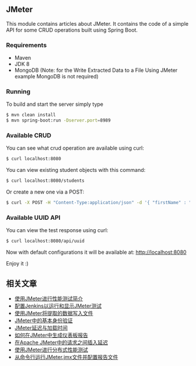 ## JMeter

This module contains articles about JMeter.
It contains the code of a simple API for some CRUD operations built using Spring Boot.

### Requirements

- Maven
- JDK 8
- MongoDB (Note: for the Write Extracted Data to a File Using JMeter example MongoDB is not required)

### Running

To build and start the server simply type

```bash
$ mvn clean install
$ mvn spring-boot:run -Dserver.port=8989
```

### Available CRUD

You can see what crud operation are available using curl:

```bash
$ curl localhost:8080
```

You can view existing student objects with this command:

```bash
$ curl localhost:8080/students
```

Or create a new one via a POST:

```bash
$ curl -X POST -H "Content-Type:application/json" -d '{ "firstName" : "Dassi", "lastName" : "Orleando", "phoneNumber": "+237 545454545", "email": "mymail@yahoo.fr" }' localhost:8080/students
```

### Available UUID API

You can view the test response using curl:

```bash
$ curl localhost:8080/api/uuid
```

Now with default configurations it will be available at: [http://localhost:8080](http://localhost:8080)

Enjoy it :)

## 相关文章

+ [使用JMeter进行性能测试简介](http://tu-yucheng.github.io/load/2023/05/12/jmeter.html)
+ [配置Jenkins以运行和显示JMeter测试](http://tu-yucheng.github.io/load/2023/05/12/jenkins-and-jmeter.html)
+ [使用JMeter将提取的数据写入文件](http://tu-yucheng.github.io/load/2023/05/12/jmeter-write-to-file.html)
+ [JMeter中的基本身份验证](http://tu-yucheng.github.io/load/2023/05/12/jmeter-basic-auth.html)
+ [JMeter延迟与加载时间](http://tu-yucheng.github.io/load/2023/05/12/java-jmeter-latency-vs-load-time.html)
+ [如何在JMeter中生成仪表板报告](http://tu-yucheng.github.io/load/2023/05/12/jmeter-dashboard-report.html)
+ [在Apache JMeter中的请求之间插入延迟](http://tu-yucheng.github.io/load/2023/05/12/jmeter-delays-between-requests.html)
+ [使用JMeter进行分布式性能测试](http://tu-yucheng.github.io/load/2023/05/12/jmeter-distributed-testing.html)
+ [从命令行运行JMeter.jmx文件并配置报告文件](http://tu-yucheng.github.io/load/2023/06/09/java-jmeter-command-line.html)